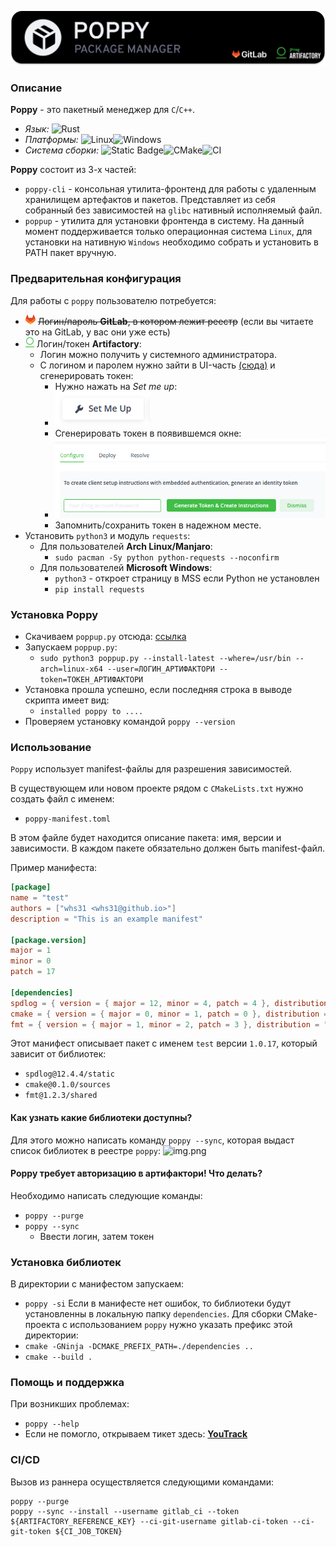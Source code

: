 ![Header](docs/images/header.png)



### Описание
**Poppy** - это пакетный менеджер для `C`/`C++`.
- *Язык:* ![Rust](https://img.shields.io/badge/rust-%23000000.svg?style=for-the-badge&logo=rust&logoColor=white)
- *Платформы:* ![Linux](https://img.shields.io/badge/Linux-FCC624?style=for-the-badge&logo=linux&logoColor=black)![Windows](https://img.shields.io/badge/Windows-0078D6?style=for-the-badge&logo=windows&logoColor=white)
- *Система сборки:* ![Static Badge](https://img.shields.io/badge/Cargo--%23dce0e8?style=for-the-badge&logo=rust&label=CARGO&labelColor=%23dc8a78&color=%23dc8a78)![CMake](https://img.shields.io/badge/CMake-%23008FBA.svg?style=for-the-badge&logo=cmake&logoColor=white)![CI](https://img.shields.io/badge/gitlab%20ci-%23181717.svg?style=for-the-badge&logo=gitlab&logoColor=white)

**Poppy** состоит из 3-х частей:
- `poppy-cli` - консольная утилита-фронтенд для работы с удаленным хранилищем артефактов и пакетов. Представляет из себя собранный без зависимостей на `glibc` нативный исполняемый файл.
- `poppup` - утилита для установки фронтенда в систему. На данный момент поддерживается только операционная система `Linux`, для установки на нативную `Windows` необходимо собрать и установить в PATH пакет вручную.

### Предварительная конфигурация
Для работы с `poppy` пользователю потребуется:
- ![Gitlab logo](docs/images/gitlab-logo.png)  ~~Логин/пароль **GitLab**, в котором лежит реестр~~ (если вы читаете это на GitLab, у вас они уже есть)
- ![Artifactory logo](docs/images/artifactory-logo.png) Логин/токен **Artifactory**:
  - Логин можно получить у системного администратора.
  - С логином и паролем нужно зайти в UI-часть [(сюда)](http://uav.radar-mms.com/ui) и сгенерировать токен:
    - Нужно нажать на *Set me up*: 
    - ![img.png](docs/images/img.png)
    - Сгенерировать токен в появившемся окне:
    - ![img_1.png](docs/images/img_1.png)
    - Запомнить/сохранить токен в надежном месте.
- Установить `python3` и модуль `requests`:
  - Для пользователей **Arch Linux/Manjaro**:
    - `sudo pacman -Sy python python-requests --noconfirm`
  - Для пользователей **Microsoft Windows**:
    - `python3` - откроет страницу в MSS если Python не установлен
    - `pip install requests`

### Установка Poppy
- Скачиваем `poppup.py` отсюда: [ссылка](http://uav.radar-mms.com/gitlab/test/essentials/poppy/poppy-cli/-/raw/main/poppup.py?ref_type=heads)
- Запускаем `poppup.py`: 
  - `sudo python3 poppup.py --install-latest --where=/usr/bin --arch=linux-x64 --user=ЛОГИН_АРТИФАКТОРИ --token=ТОКЕН_АРТИФАКТОРИ`
- Установка прошла успешно, если последняя строка в выводе скрипта имеет вид:
  - `installed poppy to ....`
- Проверяем установку командой `poppy --version`

### Использование
`Poppy` использует manifest-файлы для разрешения зависимостей. 

В существующем или новом проекте рядом с `CMakeLists.txt` нужно создать файл с именем:
- `poppy-manifest.toml`

В этом файле будет находится описание пакета: имя, версии и зависимости. В каждом пакете обязательно должен быть manifest-файл.

Пример манифеста:
```toml
[package]
name = "test"
authors = ["whs31 <whs31@github.io>"]
description = "This is an example manifest"

[package.version]
major = 1
minor = 0
patch = 17

[dependencies]
spdlog = { version = { major = 12, minor = 4, patch = 4 }, distribution = "static" }
cmake = { version = { major = 0, minor = 1, patch = 0 }, distribution = "sources" }
fmt = { version = { major = 1, minor = 2, patch = 3 }, distribution = "shared" }
```
Этот манифест описывает пакет с именем `test` версии `1.0.17`, который зависит от библиотек:
- `spdlog@12.4.4/static`
- `cmake@0.1.0/sources`
- `fmt@1.2.3/shared`

#### Как узнать какие библиотеки доступны?
Для этого можно написать команду `poppy --sync`, которая выдаст список библиотек в реестре `poppy`:
![img.png](img.png)

#### Poppy требует авторизацию в артифактори! Что делать?
Необходимо написать следующие команды:
- `poppy --purge`
- `poppy --sync`
  - Ввести логин, затем токен

### Установка библиотек
В директории с манифестом запускаем:
- `poppy -si`
Если в манифесте нет ошибок, то библиотеки будут установленны в локальную папку `dependencies`.
Для сборки CMake-проекта с использованием `poppy` нужно указать префикс этой директории:
- `cmake -GNinja -DCMAKE_PREFIX_PATH=./dependencies ..`
- `cmake --build .`

### Помощь и поддержка
При возникших проблемах:
- `poppy --help`
- Если не помогло, открываем тикет здесь: [**YouTrack**](https://whs31.youtrack.cloud/projects/0-4?isNew=default)

### CI/CD
Вызов из раннера осуществляется следующими командами:
```shell
poppy --purge
poppy --sync --install --username gitlab_ci --token ${ARTIFACTORY_REFERENCE_KEY} --ci-git-username gitlab-ci-token --ci-git-token ${CI_JOB_TOKEN}
```